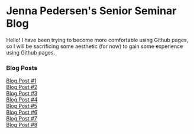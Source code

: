 # Jenna Pedersen's Senior Seminar Blog
Hello! I have been trying to become more comfortable using Github pages, so I will be sacrificing some aesthetic (for now) to gain some experience using Github pages.

### Blog Posts
[Blog Post #1](https://pedersenjs.github.io/BlogPosts/Post1.html)<br/>
[Blog Post #2](https://pedersenjs.github.io/BlogPosts/Post2.html)<br/>
[Blog Post #3](https://pedersenjs.github.io/BlogPosts/Post3.html)<br/>
[Blog Post #4](https://pedersenjs.github.io/BlogPosts/Post4.html)<br/>
[Blog Post #5](https://pedersenjs.github.io/BlogPosts/Post5.html)<br/>
[Blog Post #6](https://pedersenjs.github.io/BlogPosts/Post6.html)<br/>
[Blog Post #7](https://pedersenjs.github.io/BlogPosts/Post7.html)<br/>
[Blog Post #8](https://pedersenjs.github.io/BlogPosts/Post8.html)

